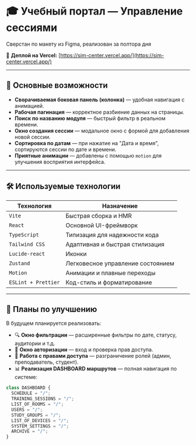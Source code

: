 # 🎓 Учебный портал — Управление сессиями

Сверстан по макету из Figma, реализован за полтора дня

🚀 **Деплой на Vercel:** [https://sim-center.vercel.app/](https://sim-center.vercel.app/)  

---

## 🚀 Основные возможности

- **Сворачиваемая боковая панель (колонка)** — удобная навигация с анимацией.
- **Рабочая пагинация** — корректное разбиение данных на страницы.
- **Поиск по названию модуля** — быстрый фильтр в реальном времени.
- **Окно создания сессии** — модальное окно с формой для добавления новой сессии.
- **Сортировка по датам** — при нажатие на "Дата и время", сортируются сессии по дате и времени.
- **Приятные анимации** — добавлены с помощью `motion` для улучшения восприятия интерфейса.

---

## 🛠️ Используемые технологии

| Технология       | Назначение |
|------------------|-----------|
| `Vite`           | Быстрая сборка и HMR |
| `React`          | Основной UI-фреймворк |
| `TypeScript`     | Типизация для надежности кода |
| `Tailwind CSS`   | Адаптивная и быстрая стилизация |
| `Lucide-react`   | Иконки |
| `Zustand`        | Легковесное управление состоянием |
| `Motion`  | Анимации и плавные переходы |
| `ESLint + Prettier` | Код-стиль и форматирование |

---

## 🔮 Планы по улучшению

В будущем планируется реализовать:

- 🔍 **Окно фильтрации** — расширенные фильтры по дате, статусу, аудитории и т.д.
- 🔐 **Окно авторизации** — вход и проверка прав доступа.
- 🔐 **Работа с правами доступа** — разграничение ролей (админ, преподаватель, студент).
- 📊 **Реализация DASHBOARD маршрутов** — полная навигация по системе:

```ts
class DASHBOARD {
  SCHEDULE = "/";
  TRAINING_SESSIONS = "/";
  LIST_OF_ROOMS = "/";
  USERS = "/";
  STUDY_GROUPS = "/";
  LIST_OF_DEVICES = "/";
  SYSTEM_SETTINGS = "/";
  ARCHIVE = "/";
}
